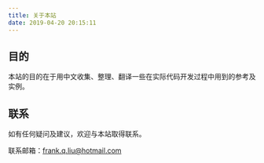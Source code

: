 ```yaml
---
title: 关于本站
date: 2019-04-20 20:15:11
---
```


## 目的

本站的目的在于用中文收集、整理、翻译一些在实际代码开发过程中用到的参考及实例。

## 联系

如有任何疑问及建议，欢迎与本站取得联系。

联系邮箱：<frank.q.liu@hotmail.com>
